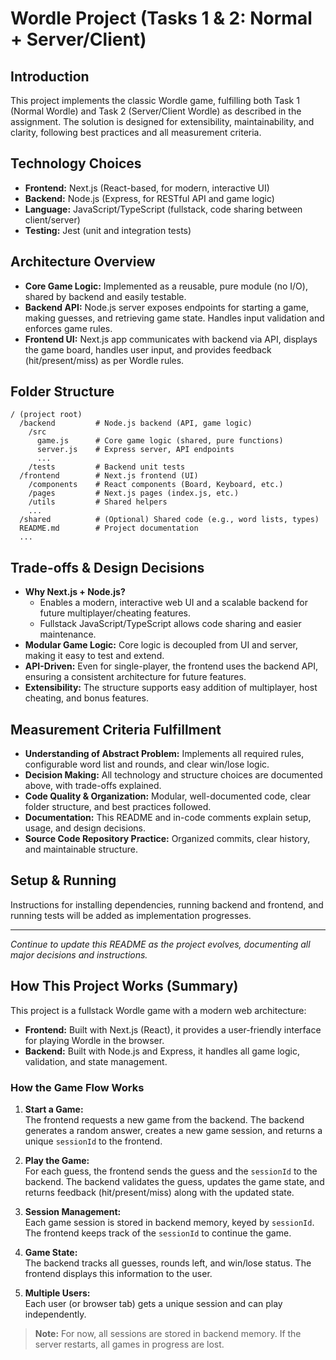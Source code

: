 # Wordle Project (Tasks 1 & 2: Normal + Server/Client)

## Introduction
This project implements the classic Wordle game, fulfilling both Task 1 (Normal Wordle) and Task 2 (Server/Client Wordle) as described in the assignment. The solution is designed for extensibility, maintainability, and clarity, following best practices and all measurement criteria.

## Technology Choices
- **Frontend:** Next.js (React-based, for modern, interactive UI)
- **Backend:** Node.js (Express, for RESTful API and game logic)
- **Language:** JavaScript/TypeScript (fullstack, code sharing between client/server)
- **Testing:** Jest (unit and integration tests)

## Architecture Overview
- **Core Game Logic:** Implemented as a reusable, pure module (no I/O), shared by backend and easily testable.
- **Backend API:** Node.js server exposes endpoints for starting a game, making guesses, and retrieving game state. Handles input validation and enforces game rules.
- **Frontend UI:** Next.js app communicates with backend via API, displays the game board, handles user input, and provides feedback (hit/present/miss) as per Wordle rules.

## Folder Structure
```
/ (project root)
  /backend         # Node.js backend (API, game logic)
    /src
      game.js      # Core game logic (shared, pure functions)
      server.js    # Express server, API endpoints
      ...
    /tests         # Backend unit tests
  /frontend        # Next.js frontend (UI)
    /components    # React components (Board, Keyboard, etc.)
    /pages         # Next.js pages (index.js, etc.)
    /utils         # Shared helpers
    ...
  /shared          # (Optional) Shared code (e.g., word lists, types)
  README.md        # Project documentation
  ...
```

## Trade-offs & Design Decisions
- **Why Next.js + Node.js?**
  - Enables a modern, interactive web UI and a scalable backend for future multiplayer/cheating features.
  - Fullstack JavaScript/TypeScript allows code sharing and easier maintenance.
- **Modular Game Logic:** Core logic is decoupled from UI and server, making it easy to test and extend.
- **API-Driven:** Even for single-player, the frontend uses the backend API, ensuring a consistent architecture for future features.
- **Extensibility:** The structure supports easy addition of multiplayer, host cheating, and bonus features.

## Measurement Criteria Fulfillment
- **Understanding of Abstract Problem:** Implements all required rules, configurable word list and rounds, and clear win/lose logic.
- **Decision Making:** All technology and structure choices are documented above, with trade-offs explained.
- **Code Quality & Organization:** Modular, well-documented code, clear folder structure, and best practices followed.
- **Documentation:** This README and in-code comments explain setup, usage, and design decisions.
- **Source Code Repository Practice:** Organized commits, clear history, and maintainable structure.

## Setup & Running
Instructions for installing dependencies, running backend and frontend, and running tests will be added as implementation progresses.

---

*Continue to update this README as the project evolves, documenting all major decisions and instructions.*

## How This Project Works (Summary)

This project is a fullstack Wordle game with a modern web architecture:

- **Frontend:** Built with Next.js (React), it provides a user-friendly interface for playing Wordle in the browser.
- **Backend:** Built with Node.js and Express, it handles all game logic, validation, and state management.

### How the Game Flow Works

1. **Start a Game:**  
   The frontend requests a new game from the backend. The backend generates a random answer, creates a new game session, and returns a unique `sessionId` to the frontend.

2. **Play the Game:**  
   For each guess, the frontend sends the guess and the `sessionId` to the backend. The backend validates the guess, updates the game state, and returns feedback (hit/present/miss) along with the updated state.

3. **Session Management:**  
   Each game session is stored in backend memory, keyed by `sessionId`. The frontend keeps track of the `sessionId` to continue the game.

4. **Game State:**  
   The backend tracks all guesses, rounds left, and win/lose status. The frontend displays this information to the user.

5. **Multiple Users:**  
   Each user (or browser tab) gets a unique session and can play independently.

> **Note:** For now, all sessions are stored in backend memory. If the server restarts, all games in progress are lost.